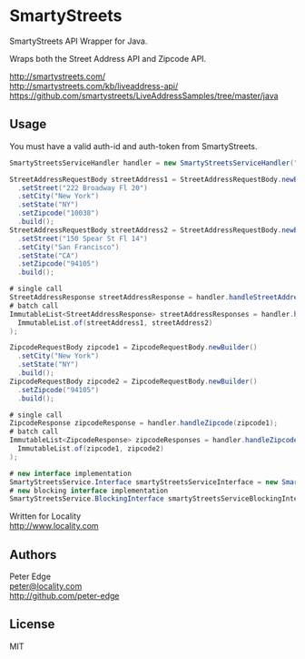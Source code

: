 # SmartyStreets

SmartyStreets API Wrapper for Java.

Wraps both the Street Address API and Zipcode API.

http://smartystreets.com/  
http://smartystreets.com/kb/liveaddress-api/  
https://github.com/smartystreets/LiveAddressSamples/tree/master/java

## Usage

You must have a valid auth-id and auth-token from SmartyStreets.

```java
SmartyStreetsServiceHandler handler = new SmartyStreetsServiceHandler("AUTH_ID", "AUTH_TOKEN");

StreetAddressRequestBody streetAddress1 = StreetAddressRequestBody.newBuilder()
  .setStreet("222 Broadway Fl 20")
  .setCity("New York")
  .setState("NY")
  .setZipcode("10038")
  .build();
StreetAddressRequestBody streetAddress2 = StreetAddressRequestBody.newBuilder()
  .setStreet("150 Spear St Fl 14")
  .setCity("San Francisco")
  .setState("CA")
  .setZipcode("94105")
  .build();

# single call
StreetAddressResponse streetAddressResponse = handler.handleStreetAddress(streetAddress1);
# batch call
ImmutableList<StreetAddressResponse> streetAddressResponses = handler.handleStreetAddress(
  ImmutableList.of(streetAddress1, streetAddress2)
);

ZipcodeRequestBody zipcode1 = ZipcodeRequestBody.newBuilder()
  .setCity("New York")
  .setState("NY")
  .build();
ZipcodeRequestBody zipcode2 = ZipcodeRequestBody.newBuilder()
  .setZipcode("94105")
  .build();

# single call
ZipcodeResponse zipcodeResponse = handler.handleZipcode(zipcode1);
# batch call
ImmutableList<ZipcodeResponse> zipcodeResponses = handler.handleZipcode(
  ImmutableList.of(zipcode1, zipcode2)
);

# new interface implementation
SmartyStreetsService.Interface smartyStreetsServiceInterface = new SmartyStreetsServiceInterfaceImpl();
# new blocking interface implementation
SmartyStreetsService.BlockingInterface smartyStreetsServiceBlockingInterface = new SmartyStreetsServiceBlockingInterfaceImpl();
```

Written for Locality  
http://www.locality.com

## Authors

Peter Edge  
peter@locality.com  
http://github.com/peter-edge

## License

MIT
